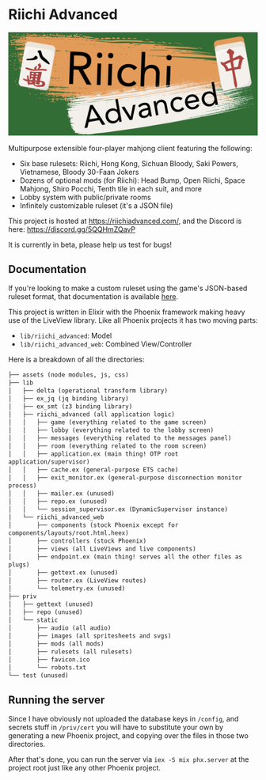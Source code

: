 # Riichi Advanced

![](title.png)

Multipurpose extensible four-player mahjong client featuring the following:

- Six base rulesets: Riichi, Hong Kong, Sichuan Bloody, Saki Powers, Vietnamese, Bloody 30-Faan Jokers
- Dozens of optional mods (for Riichi): Head Bump, Open Riichi, Space Mahjong, Shiro Pocchi, Tenth tile in each suit, and more
- Lobby system with public/private rooms
- Infinitely customizable ruleset (it's a JSON file)

This project is hosted at <https://riichiadvanced.com/>, and the Discord is here: <https://discord.gg/5QQHmZQavP>

It is currently in beta, please help us test for bugs!

## Documentation

If you're looking to make a custom ruleset using the game's JSON-based ruleset format, that documentation is available [here](documentation/documentation.md).

This project is written in Elixir with the Phoenix framework making heavy use of the LiveView library. Like all Phoenix projects it has two moving parts:

- `lib/riichi_advanced`: Model
- `lib/riichi_advanced_web`: Combined View/Controller

Here is a breakdown of all the directories:

    ├── assets (node modules, js, css)
    ├── lib
    │   ├── delta (operational transform library)
    │   ├── ex_jq (jq binding library)
    │   ├── ex_smt (z3 binding library)
    │   ├── riichi_advanced (all application logic)
    │   │   ├── game (everything related to the game screen)
    │   │   ├── lobby (everything related to the lobby screen)
    │   │   ├── messages (everything related to the messages panel)
    │   │   ├── room (everything related to the room screen)
    │   │   ├── application.ex (main thing! OTP root application/supervisor)
    │   │   ├── cache.ex (general-purpose ETS cache)
    │   │   ├── exit_monitor.ex (general-purpose disconnection monitor process)
    │   │   ├── mailer.ex (unused)
    │   │   ├── repo.ex (unused)
    │   │   └── session_supervisor.ex (DynamicSupervisor instance)
    │   └── riichi_advanced_web
    │       ├── components (stock Phoenix except for components/layouts/root.html.heex)
    │       ├── controllers (stock Phoenix)
    │       ├── views (all LiveViews and live components)
    │       ├── endpoint.ex (main thing! serves all the other files as plugs)
    │       ├── gettext.ex (unused)
    │       ├── router.ex (LiveView routes)
    │       └── telemetry.ex (unused)
    ├── priv
    │   ├── gettext (unused)
    │   ├── repo (unused)
    │   └── static
    │       ├── audio (all audio)
    │       ├── images (all spritesheets and svgs)
    │       ├── mods (all mods)
    │       ├── rulesets (all rulesets)
    │       ├── favicon.ico
    │       └── robots.txt
    └── test (unused)

## Running the server

Since I have obviously not uploaded the database keys in `/config`, and secrets stuff in `/priv/cert` you will have to substitute your own by generating a new Phoenix project, and copying over the files in those two directories.

After that's done, you can run the server via `iex -S mix phx.server` at the project root just like any other Phoenix project.
